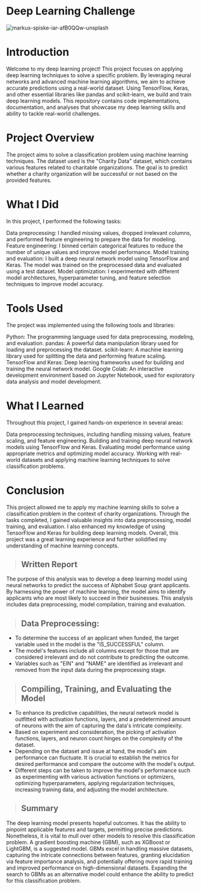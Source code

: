 # Deep Learning Challenge
![markus-spiske-iar-afB0QQw-unsplash](https://github.com/CLizardi/deep-learning-challenge/assets/52866379/9a335ef5-81c5-468b-ba13-7f6e3e57d758)


# Introduction
Welcome to my deep learning project! This project focuses on applying deep learning techniques to solve a specific problem. By leveraging neural networks and advanced machine learning algorithms, we aim to achieve accurate predictions using a real-world dataset. Using TensorFlow, Keras, and other essential libraries like pandas and scikit-learn, we build and train deep learning models. This repository contains code implementations, documentation, and analyses that showcase my deep learning skills and ability to tackle real-world challenges.

# Project Overview
The project aims to solve a classification problem using machine learning techniques. The dataset used is the "Charity Data" dataset, which contains various features related to charitable organizations. The goal is to predict whether a charity organization will be successful or not based on the provided features.

# What I Did
In this project, I performed the following tasks:

Data preprocessing: I handled missing values, dropped irrelevant columns, and performed feature engineering to prepare the data for modeling.
Feature engineering: I binned certain categorical features to reduce the number of unique values and improve model performance.
Model training and evaluation: I built a deep neural network model using TensorFlow and Keras. The model was trained on the preprocessed data and evaluated using a test dataset.
Model optimization: I experimented with different model architectures, hyperparameter tuning, and feature selection techniques to improve model accuracy.

# Tools Used
The project was implemented using the following tools and libraries:

Python: The programming language used for data preprocessing, modeling, and evaluation.
pandas: A powerful data manipulation library used for loading and preprocessing the dataset.
scikit-learn: A machine learning library used for splitting the data and performing feature scaling.
TensorFlow and Keras: Deep learning frameworks used for building and training the neural network model.
Google Colab: An interactive development environment based on Jupyter Notebook, used for exploratory data analysis and model development.

# What I Learned
Throughout this project, I gained hands-on experience in several areas:

Data preprocessing techniques, including handling missing values, feature scaling, and feature engineering.
Building and training deep neural network models using TensorFlow and Keras.
Evaluating model performance using appropriate metrics and optimizing model accuracy.
Working with real-world datasets and applying machine learning techniques to solve classification problems.

# Conclusion
This project allowed me to apply my machine learning skills to solve a classification problem in the context of charity organizations. Through the tasks completed, I gained valuable insights into data preprocessing, model training, and evaluation. I also enhanced my knowledge of using TensorFlow and Keras for building deep learning models. Overall, this project was a great learning experience and further solidified my understanding of machine learning concepts.

> ## Written Report 
The purpose of this analysis was to develop a deep learning model using neural networks to predict the success of Alphabet Soup grant applicants. By harnessing the power of machine learning, the model aims to identify applicants who are most likely to succeed in their businesses. This analysis includes data preprocessing, model compilation, training and evaluation.

> ## Data Preprocessing:
* To determine the success of an applicant when funded, the target variable used in the model is the "IS_SUCCESSFUL" column.
* The model's features include all columns except for those that are considered irrelevant and do not contribute to predicting the outcome.
* Variables such as "EIN" and "NAME" are identified as irrelevant and removed from the input data during the preprocessing stage.

> ## Compiling, Training, and Evaluating the Model
* To enhance its predictive capabilities, the neural network model is outfitted with activation functions, layers, and a predetermined amount of neurons with the aim of capturing the data's intricate complexity.
* Based on experiment and consideration, the picking of activation functions, layers, and neuron count hinges on the complexity of the dataset.
* Depending on the dataset and issue at hand, the model's aim performance can fluctuate. It is crucial to establish the metrics for desired performance and compare the outcome with the model's output.
* Different steps can be taken to improve the model's performance such as experimenting with various activation functions or optimizers, optimizing hyperparameters, applying regularization techniques, increasing training data, and adjusting the model architecture.

> ## Summary
The deep learning model presents hopeful outcomes. It has the ability to pinpoint applicable features and targets, permitting precise predictions. Nonetheless, it is vital to mull over other models to resolve this classification problem. A gradient boosting machine (GBM), such as XGBoost or LightGBM, is a suggested model. GBMs excel in handling massive datasets, capturing the intricate connections between features, granting elucidation via feature importance analysis, and potentially offering more rapid training and improved performance on high-dimensional datasets. Expanding the search to GBMs as an alternative model could enhance the ability to predict for this classification problem.
